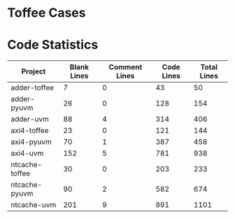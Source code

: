 # Toffee Cases

# Code Statistics

| Project | Blank Lines | Comment Lines | Code Lines | Total Lines |
|---------|-------------|---------------|------------|-------------|
| adder-toffee | 7 | 0 | 43 | 50 |
| adder-pyuvm  | 26 | 0 | 128 | 154 |
| adder-uvm    | 88 | 4 | 314 | 406 |
| axi4-toffee  | 23 | 0 | 121 | 144 |
| axi4-pyuvm   | 70 | 1 | 387 | 458 |
| axi4-uvm     | 152 | 5 | 781 | 938 |
| ntcache-toffee | 30 | 0 | 203 | 233 |
| ntcache-pyuvm  | 90 | 2 | 582 | 674 |
| ntcache-uvm    | 201 | 9 | 891 | 1101 |

